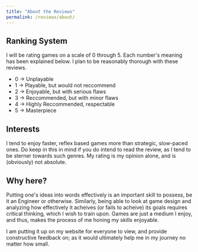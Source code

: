 ```yaml
---
title: "About the Reviews"
permalink: /reviews/about/
---
```


## Ranking System
I will be rating games on  a scale of 0 through 5. Each number's meaning has been explained below. I plan to be reasonably thorough with these reviews. 
- 0 -> Unplayable
- 1 -> Playable, but would not reccommend
- 2 -> Enjoyable, but with serious flaws
- 3 -> Reccommended, but with minor flaws
- 4 -> Highly Reccommended, respectable
- 5 -> Masterpiece


## Interests
I tend to enjoy faster, reflex based games more than strategic, slow-paced ones. Do keep in this in mind if you do intend to read the review, as I tend to be sterner towards such genres. My rating is my opinion alone, and is (obviously) not absolute.


## Why here?
Putting one's ideas into words effectively is an important skill to possess, be it an Engineer or otherwise. Similarly, being able to look at game design and analyzing how effectively it acheives (or fails to acheive) its goals requires critical thinking, which I wish to train upon. Games are just a medium I enjoy, and thus, makes the process of me honing my skills enjoyable.

I am putting it up on my website for everyone to view, and provide constructive feedback on; as it would ultimately help me in my journey no matter how small.